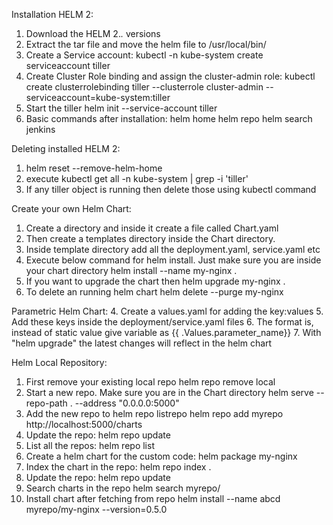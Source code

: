 Installation HELM 2:
  1. Download the HELM 2.*.* versions
  2. Extract the tar file and move the helm file to /usr/local/bin/
  3. Create a Service account:
      kubectl -n kube-system create serviceaccount tiller
  4. Create Cluster Role binding and assign the cluster-admin role:
      kubectl create clusterrolebinding tiller --clusterrole cluster-admin --serviceaccount=kube-system:tiller
  5. Start the tiller
      helm init --service-account tiller
  6. Basic commands after installation:
       helm home
       helm repo
       helm search jenkins
       
Deleting installed HELM 2:
   1. helm reset --remove-helm-home
   2. execute kubectl get all -n kube-system | grep -i 'tiller'
   3. If any tiller object is running then delete those using kubectl command

Create your own Helm Chart:
   1. Create a directory and inside it create a file called Chart.yaml
   2. Then create a templates directory inside the Chart directory.
   3. Inside template directory add all the deployment.yaml, service.yaml etc
   4. Execute below command for helm install. Just make sure you are inside your chart directory
       helm install --name my-nginx .
   5. If you want to upgrade the chart then
       helm upgrade my-nginx .
   6. To delete an running helm chart
        helm delete --purge my-nginx
        
 Parametric Helm Chart:
   4. Create a values.yaml for adding the key:values
   5. Add these keys inside the deployment/service.yaml files
   6. The format is, instead of static value give variable as {{ .Values.parameter_name}}
   7. With "helm upgrade" the latest changes will reflect in the helm chart
   
Helm Local Repository:
  1. First remove your existing local repo
      helm repo remove local
  2. Start a new repo. Make sure you are in the Chart directory
      helm serve --repo-path . --address "0.0.0.0:5000"
  3. Add the new repo to helm repo listrepo
      helm repo add myrepo http://localhost:5000/charts
  4. Update the repo:
       helm repo update
  5. List all the repos:
       helm repo list
  6. Create a helm chart for the custom code:
       helm package my-nginx
  7. Index the chart in the repo:
      helm repo index .
  8. Update the repo:
       helm repo update
  9. Search charts in the repo
       helm search myrepo/
  10. Install chart after fetching from repo
        helm install --name abcd myrepo/my-nginx --version=0.5.0
